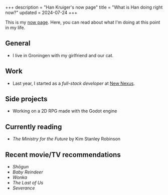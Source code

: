 +++
description = "Han Kruiger's now page"
title = "What is Han doing right now?"
updated = 2024-07-24
+++

This is my [now page](https://nownownow.com/about).
Here, you can read about what I'm doing at this point in my life.

## General

- I live in Groningen with my girlfriend and our cat. 

## Work

- Last year, I started as a *full-stack developer* at [New Nexus](https://newnexus.nl/).

## Side projects

- Working on a 2D RPG made with the Godot engine  

## Currently reading

- *The Ministry for the Future* by Kim Stanley Robinson

## Recent movie/TV recommendations

- *Shōgun*
- *Baby Reindeer*
- *Wonka*
- *The Last of Us*
- *Severance*
